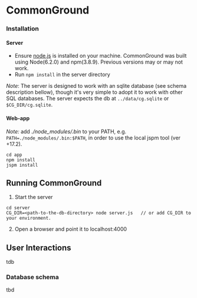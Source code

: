 # CommonGround 



### Installation
#### Server
* Ensure [node.js](https://nodejs.org) is installed on your machine. CommonGround was built using Node(6.2.0) and npm(3.8.9). Previous versions may or may not work.
* Run `npm install` in the server directory

*Note*: The server is designed to work with an sqlite database (see schema description bellow), though it's very simple to adopt it to work with other SQL databases. 
The server expects the db at `../data/cg.sqlite` or `$CG_DIR/cg.sqlite`.

#### Web-app
*Note:* add *./node_modules/.bin* to your PATH, e.g. `PATH=./node_modules/.bin:$PATH`, in order to use the local jspm tool (ver +17.2). 

```shell
cd app
npm install
jspm install
```

## Running CommonGround
1. Start the server
```
cd server
CG_DIR=<path-to-the-db-directory> node server.js   // or add CG_DIR to your environment.
```
2. Open a browser and point it to localhost:4000

## User Interactions
tdb

### Database schema

tbd




